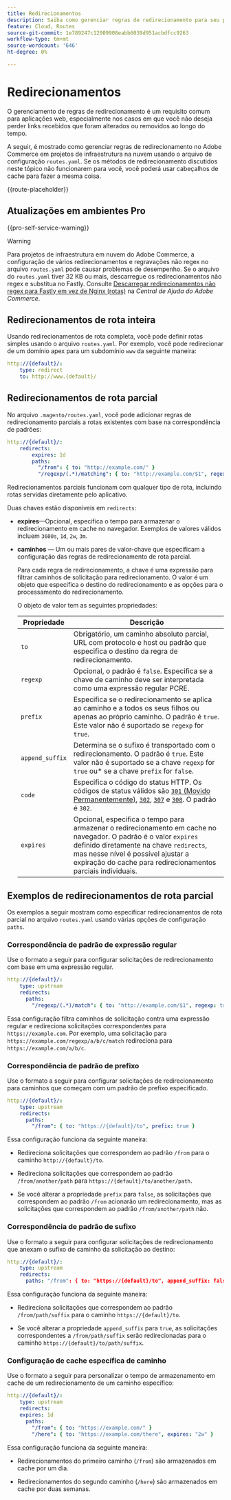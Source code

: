 ```yaml
---
title: Redirecionamentos
description: Saiba como gerenciar regras de redirecionamento para seu projeto do Adobe Commerce na infraestrutura em nuvem.
feature: Cloud, Routes
source-git-commit: 1e789247c12009908eabb6039d951acbdfcc9263
workflow-type: tm+mt
source-wordcount: '646'
ht-degree: 0%

---
```


# Redirecionamentos

O gerenciamento de regras de redirecionamento é um requisito comum para aplicações web, especialmente nos casos em que você não deseja perder links recebidos que foram alterados ou removidos ao longo do tempo.

A seguir, é mostrado como gerenciar regras de redirecionamento no Adobe Commerce em projetos de infraestrutura na nuvem usando o arquivo de configuração `routes.yaml`. Se os métodos de redirecionamento discutidos neste tópico não funcionarem para você, você poderá usar cabeçalhos de cache para fazer a mesma coisa.

{{route-placeholder}}

## Atualizações em ambientes Pro

{{pro-self-service-warning}}

>[!WARNING]
>
>Para projetos de infraestrutura em nuvem do Adobe Commerce, a configuração de vários redirecionamentos e regravações não regex no arquivo `routes.yaml` pode causar problemas de desempenho. Se o arquivo do `routes.yaml` tiver 32 KB ou mais, descarregue os redirecionamentos não regex e substitua no Fastly. Consulte [Descarregar redirecionamentos não regex para Fastly em vez de Nginx (rotas)](https://experienceleague.adobe.com/docs/commerce-knowledge-base/kb/troubleshooting/miscellaneous/offload-non-regex-redirects-to-fastly-instead-of-nginx-routes.html) na _Central de Ajuda do Adobe Commerce_.

## Redirecionamentos de rota inteira

Usando redirecionamentos de rota completa, você pode definir rotas simples usando o arquivo `routes.yaml`. Por exemplo, você pode redirecionar de um domínio apex para um subdomínio `www` da seguinte maneira:

```yaml
http://{default}/:
    type: redirect
    to: http://www.{default}/
```

## Redirecionamentos de rota parcial

No arquivo `.magento/routes.yaml`, você pode adicionar regras de redirecionamento parciais a rotas existentes com base na correspondência de padrões:

```yaml
http://{default}/:
    redirects:
        expires: 1d
        paths:
          "/from": { to: "http://example.com/" }
          "/regexp/(.*)/matching": { to: "http://example.com/$1", regexp: true }
```

Redirecionamentos parciais funcionam com qualquer tipo de rota, incluindo rotas servidas diretamente pelo aplicativo.

Duas chaves estão disponíveis em `redirects`:

- **expires**—Opcional, especifica o tempo para armazenar o redirecionamento em cache no navegador. Exemplos de valores válidos incluem `3600s`, `1d`, `2w`, `3m`.

- **caminhos** — Um ou mais pares de valor-chave que especificam a configuração das regras de redirecionamento de rota parcial.

  Para cada regra de redirecionamento, a chave é uma expressão para filtrar caminhos de solicitação para redirecionamento. O valor é um objeto que especifica o destino do redirecionamento e as opções para o processamento do redirecionamento.

  O objeto de valor tem as seguintes propriedades:

  | Propriedade | Descrição |
  | ---------- | ----------- |
  | `to` | Obrigatório, um caminho absoluto parcial, URL com protocolo e host ou padrão que especifica o destino da regra de redirecionamento. |
  | `regexp` | Opcional, o padrão é `false`. Especifica se a chave de caminho deve ser interpretada como uma expressão regular PCRE. |
  | `prefix` | Especifica se o redirecionamento se aplica ao caminho e a todos os seus filhos ou apenas ao próprio caminho. O padrão é `true`. Este valor não é suportado se `regexp` for `true`. |
  | `append_suffix` | Determina se o sufixo é transportado com o redirecionamento. O padrão é `true`. Este valor não é suportado se a chave `regexp` for `true` ou* se a chave `prefix` for `false`. |
  | `code` | Especifica o código do status HTTP. Os códigos de status válidos são [`301` (Movido Permanentemente)](https://www.w3.org/Protocols/rfc2616/rfc2616-sec10.html#sec10.3.2), [`302`](https://www.w3.org/Protocols/rfc2616/rfc2616-sec10.html#sec10.3.3), [`307`](https://www.w3.org/Protocols/rfc2616/rfc2616-sec10.html#sec10.3.8) e [`308`](https://www.rfc-editor.org/rfc/rfc7238). O padrão é `302`. |
  | `expires` | Opcional, especifica o tempo para armazenar o redirecionamento em cache no navegador. O padrão é o valor `expires` definido diretamente na chave `redirects`, mas nesse nível é possível ajustar a expiração do cache para redirecionamentos parciais individuais. |

## Exemplos de redirecionamentos de rota parcial

Os exemplos a seguir mostram como especificar redirecionamentos de rota parcial no arquivo `routes.yaml` usando várias opções de configuração `paths`.

### Correspondência de padrão de expressão regular

Use o formato a seguir para configurar solicitações de redirecionamento com base em uma expressão regular.

```yaml
http://{default}/:
    type: upstream
    redirects:
      paths:
        "/regexp/(.*)/match": { to: "http://example.com/$1", regexp: true }
```

Essa configuração filtra caminhos de solicitação contra uma expressão regular e redireciona solicitações correspondentes para `https://example.com`. Por exemplo, uma solicitação para `https://example.com/regexp/a/b/c/match` redireciona para `https://example.com/a/b/c`.

### Correspondência de padrão de prefixo

Use o formato a seguir para configurar solicitações de redirecionamento para caminhos que começam com um padrão de prefixo especificado.

```yaml
http://{default}/:
    type: upstream
    redirects:
      paths:
        "/from": { to: "https://{default}/to", prefix: true }
```

Essa configuração funciona da seguinte maneira:

- Redireciona solicitações que correspondem ao padrão `/from` para o caminho `http://{default}/to`.

- Redireciona solicitações que correspondem ao padrão `/from/another/path` para `https://{default}/to/another/path`.

- Se você alterar a propriedade `prefix` para `false`, as solicitações que correspondem ao padrão `/from` acionarão um redirecionamento, mas as solicitações que correspondem ao padrão `/from/another/path` não.

### Correspondência de padrão de sufixo

Use o formato a seguir para configurar solicitações de redirecionamento que anexam o sufixo de caminho da solicitação ao destino:

```yaml
http://{default}/:
    type: upstream
    redirects:
      paths: "/from": { to: "https://{default}/to", append_suffix: false }
```

Essa configuração funciona da seguinte maneira:

- Redireciona solicitações que correspondem ao padrão `/from/path/suffix` para o caminho `https://{default}/to`.

- Se você alterar a propriedade `append_suffix` para `true`, as solicitações correspondentes a `/from/path/suffix` serão redirecionadas para o caminho `https://{default}/to/path/suffix`.

### Configuração de cache específica de caminho

Use o formato a seguir para personalizar o tempo de armazenamento em cache de um redirecionamento de um caminho específico:

```yaml
http://{default}/:
    type: upstream
    redirects:
    expires: 1d
      paths:
        "/from": { to: "https://example.com/" }
        "/here": { to: "https://example.com/there", expires: "2w" }
```

Essa configuração funciona da seguinte maneira:

- Redirecionamentos do primeiro caminho (`/from`) são armazenados em cache por um dia.

- Redirecionamentos do segundo caminho (`/here`) são armazenados em cache por duas semanas.
